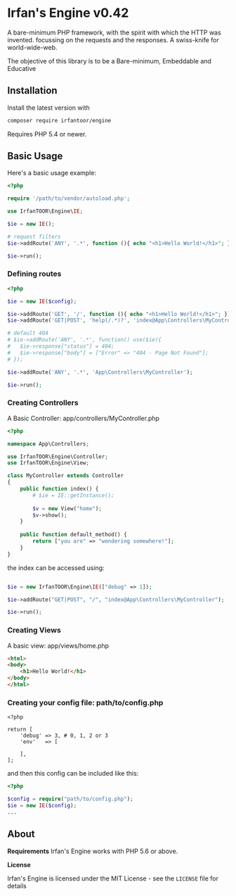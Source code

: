 Irfan's Engine v0.42
====================

A bare-minimum PHP framework, with the spirit with which the HTTP was invented.
focussing on the requests and the responses. A swiss-knife for world-wide-web.
	
The objective of this library is to be a Bare-minimum, Embeddable and Educative


Installation
------------

Install the latest version with

```sh
composer require irfantoor/engine
```

Requires PHP 5.4 or newer.

Basic Usage
-----------

Here's a basic usage example:

```php
<?php

require '/path/to/vendor/autoload.php';

use IrfanTOOR\Engine\IE;

$ie = new IE();

# request filters
$ie->addRoute('ANY', '.*', function (){ echo "<h1>Hello World!</h1>"; });

$ie->run();
```

### Defining routes

```php
<?php

$ie = new IE($config);

$ie->addRoute('GET', '/', function (){ echo "<h1>Hello World!</h1>"; });		# closure
$ie->addRoute('GET|POST', 'help(/.*)?', 'index@App\Controllers\MyController');	# index

# default 404
# $ie->addRoute('ANY', '.*', function() use($ie){
# 	$ie->response["status"] = 404;
# 	$ie->response["body"] = ["Error" => "404 - Page Not Found"];
# });

$ie->addRoute('ANY', '.*', 'App\Controllers\MyController'); 					# default_method

$ie->run();
```


### Creating Controllers

A Basic Controller: app/controllers/MyController.php

```php
<?php

namespace App\Controllers;

use IrfanTOOR\Engine\Controller;
use IrfanTOOR\Engine\View;

class MyController extends Controller
{
	public function index() {
		# $ie = IE::getInstance();
		
		$v = new View("home");
		$v->show();
	}
	
	public function default_method() {
		return ["you are" => "wondering somewhere!"];
	}
}
```

the index can be accessed using:

```php

$ie = new IrfanTOOR\Engine\IE(["debug" => 1]);

$ie->addRoute("GET|POST", "/", "index@App\Controllers\MyController");

$ie->run();
```

### Creating Views

A basic view: app/views/home.php

```html
<html>
<body>
	<h1>Hello World!</h1>
</body>
</html>
```

### Creating your config file: path/to/config.php

```
<?php

return [
	'debug' => 3, # 0, 1, 2 or 3
	'env' 	=> [
			
	],
];
```

and then this config can be included like this:

```php
<?php

$config = require("path/to/config.php");
$ie = new IE($config);
...
```


About
-----

**Requirements**
Irfan's Engine works with PHP 5.6 or above.
 
**License**

Irfan's Engine is licensed under the MIT License - see the `LICENSE` file for details
